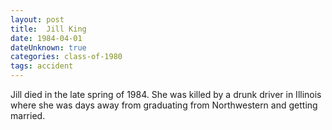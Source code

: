 ```yaml
---
layout: post
title:  Jill King
date: 1984-04-01
dateUnknown: true
categories: class-of-1980
tags: accident
---
```

Jill died in the late spring of 1984. She was killed by a drunk driver in Illinois where she was days away from graduating from Northwestern and getting married. 
